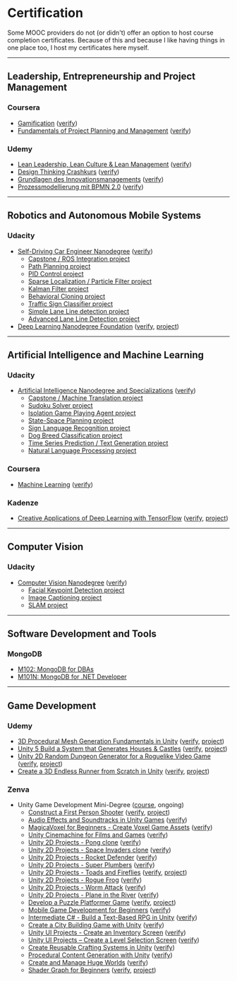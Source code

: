 # Certification

Some MOOC providers do not (or didn't) offer an option
to host course completion certificates. Because of this and
because I like having things in one place too, I host my
certificates here myself.

---

## Leadership, Entrepreneurship and Project Management

### Coursera

- [Gamification](coursera/gamification.pdf) ([verify](https://coursera.org/verify/TXMTP29R7S))
- [Fundamentals of Project Planning and Management](coursera/project-planning-fundamentals.pdf) ([verify](https://coursera.org/verify/HWTHS2SAY6))

### Udemy

- [Lean Leadership, Lean Culture & Lean Management](udemy/UC-KMVENK69.pdf) ([verify](https://www.udemy.com/certificate/UC-KMVENK69/))
- [Design Thinking Crashkurs](udemy/UC-XZR9BEZJ.pdf) ([verify](https://www.udemy.com/certificate/UC-XZR9BEZJ/))
- [Grundlagen des Innovationsmanagements](udemy/UC-OR3D4CI4.pdf) ([verify](https://www.udemy.com/certificate/UC-OR3D4CI4/))
- [Prozessmodellierung mit BPMN 2.0](udemy/UC-9Q7L0H39.pdf) ([verify](https://www.udemy.com/certificate/UC-9Q7L0H39/))

---

## Robotics and Autonomous Mobile Systems

### Udacity

- [Self-Driving Car Engineer Nanodegree](udacity/nd013-self-driving-car.pdf) ([verify](https://confirm.udacity.com/EH49SJSP))
  - [Capstone / ROS Integration project](https://github.com/sunsided/CarND-Capstone)
  - [Path Planning project](https://github.com/sunsided/CarND-Path-Planning-Project)
  - [PID Control project](https://github.com/sunsided/CarND-PID-Control-Project)
  - [Sparse Localization / Particle Filter project](https://github.com/sunsided/CarND-Kidnapped-Vehicle-Project)
  - [Kalman Filter project](https://github.com/sunsided/CarND-Extended-Kalman-Filter-Project)
  - [Behavioral Cloning project](https://github.com/sunsided/CarND-Behavioral-Cloning-P3)
  - [Traffic Sign Classifier project](https://github.com/sunsided/CarND-Traffic-Sign-Classifier-Project)
  - [Simple Lane Line detection project](https://github.com/sunsided/CarND-LaneLines-P1)
  - [Advanced Lane Line Detection project](https://github.com/sunsided/CarND-Advanced-Lane-Lines)
- [Deep Learning Nanodegree Foundation](udacity/nd101-deep-learning.pdf) ([verify](https://confirm.udacity.com/AHPPKEEM), [project](https://github.com/sunsided/DLND))

---

## Artificial Intelligence and Machine Learning

### Udacity

- [Artificial Intelligence Nanodegree and Specializations](udacity/nd889-artificial-intelligence.pdf) ([verify](https://confirm.udacity.com/RKELYCTH))
  - [Capstone / Machine Translation project](https://github.com/sunsided/aind2-nlp-capstone)
  - [Sudoku Solver project](https://github.com/sunsided/AIND-Sudoku)
  - [Isolation Game Playing Agent project](https://github.com/sunsided/AIND-Isolation)
  - [State-Space Planning project](https://github.com/sunsided/AIND-Planning)
  - [Sign Language Recognition project](https://github.com/sunsided/AIND-Recognizer)
  - [Dog Breed Classification project](https://github.com/sunsided/AIND-dog-project)
  - [Time Series Prediction / Text Generation project](https://github.com/sunsided/AIND-rnn)
  - [Natural Language Processing project](https://github.com/sunsided/AIND-NLP)

### Coursera

- [Machine Learning](coursera/machine-learning.pdf) ([verify](https://coursera.org/verify/9FQYSEF2PFZK))

### Kadenze

- [Creative Applications of Deep Learning with TensorFlow](kadenze/cadl.pdf) ([verify](https://www.kadenze.com/certificates/verified/RZPJHM9V), [project](https://github.com/sunsided/vae-style-transfer))

---

## Computer Vision

### Udacity

- [Computer Vision Nanodegree](udacity/nd891-computer-vision.pdf) ([verify](https://confirm.udacity.com/GGVQ637X))
  - [Facial Keypoint Detection project](https://github.com/sunsided/facial-keypoints)
  - [Image Captioning project](https://github.com/sunsided/image-captioning)
  - [SLAM project](https://github.com/sunsided/slam)

---

## Software Development and Tools

### MongoDB

- [M102: MongoDB for DBAs](mongodb/m102-dba.pdf)
- [M101N: MongoDB for .NET Developer](mongodb/m101n.pdf)

---

## Game Development

### Udemy

- [3D Procedural Mesh Generation Fundamentals in Unity](udemy/UC-A9BWRE11.pdf) ([verify](https://www.udemy.com/certificate/UC-A9BWRE11/), [project](https://github.com/sunsided/unity-procedural-meshes))
- [Unity 5 Build a System that Generates Houses & Castles](udemy/UC-DOLUGKBR.pdf) ([verify](https://www.udemy.com/certificate/UC-DOLUGKBR/), [project](https://github.com/sunsided/unity-procedural-cities))
- [Unity 2D Random Dungeon Generator for a Roguelike Video Game](udemy/UC-IX5760VI.pdf) ([verify](https://www.udemy.com/certificate/UC-IX5760VI/), [project](https://github.com/sunsided/unity-procedural-dungeons))
- [Create a 3D Endless Runner from Scratch in Unity](udemy/UC-K6H8565W.pdf) ([verify](https://www.udemy.com/certificate/UC-K6H8565W/), [project](https://github.com/sunsided/unity-endless-runner))

### Zenva

- Unity Game Development Mini-Degree ([course](https://academy.zenva.com/product/unity-game-development-mini-degree/), ongoing)
  - [Construct a First Person Shooter](zenva/95a74f1f.pdf) ([verify](https://academy.zenva.com/certificate/95a74f1f/), [project](https://github.com/sunsided/unity-fps))
  - [Audio Effects and Soundtracks in Unity Games](readme/5e2fd7ab.pdf) ([verify](https://academy.zenva.com/certificate/5e2fd7ab/))
  - [MagicaVoxel for Beginners - Create Voxel Game Assets](zenva/c9cee4f4.pdf) ([verify](https://academy.zenva.com/certificate/c9cee4f4/))
  - [Unity Cinemachine for Films and Games](readme/2bac0ffa.pdf) ([verify](https://academy.zenva.com/certificate/2bac0ffa/))
  - [Unity 2D Projects - Pong clone](zenva/ec53d9a9.pdf) ([verify](https://academy.zenva.com/certificate/ec53d9a9/))
  - [Unity 2D Projects - Space Invaders clone](zenva/1942e987.pdf) ([verify](https://academy.zenva.com/certificate/1942e987/))
  - [Unity 2D Projects - Rocket Defender](zenva/98fa34a0.pdf) ([verify](https://academy.zenva.com/certificate/98fa34a0/))
  - [Unity 2D Projects - Super Plumbers](zenva/cf623533.pdf) ([verify](https://academy.zenva.com/certificate/cf623533/))
  - [Unity 2D Projects - Toads and Fireflies](zenva/25ef10a2.pdf) ([verify](https://academy.zenva.com/certificate/25ef10a2/), [project](https://github.com/sunsided/toads-and-fireflies))
  - [Unity 2D Projects - Rogue Frog](zenva/4828dc03.pdf) ([verify](https://academy.zenva.com/certificate/4828dc03/))
  - [Unity 2D Projects - Worm Attack](zenva/05ad24b7b.pdf) ([verify](https://academy.zenva.com/certificate/05ad24b7/))
  - [Unity 2D Projects - Plane in the River](zenva/dd8d07ec.pdf) ([verify](https://academy.zenva.com/certificate/dd8d07ec/))
  - [Develop a Puzzle Platformer Game](zenva/2ab895c7.pdf) ([verify](https://academy.zenva.com/certificate/2ab895c7/), [project](https://github.com/sunsided/zenva-puzzle-platformer))
  - [Mobile Game Development for Beginners](zenva/827ce874.pdf) ([verify](https://academy.zenva.com/certificate/827ce874/))
  - [Intermediate C# - Build a Text-Based RPG in Unity](zenva/8f5f430b.pdf) ([verify](https://academy.zenva.com/certificate/8f5f430b/))
  - [Create a City Building Game with Unity](zenva/b92891fb.pdf) ([verify](https://academy.zenva.com/certificate/b92891fb/))
  - [Unity UI Projects - Create an Inventory Screen](zenva/b0f73a35.pdf) ([verify](https://academy.zenva.com/certificate/b0f73a35/))
  - [Unity UI Projects – Create a Level Selection Screen](zenva/98b6fe9b.pdf) ([verify](https://academy.zenva.com/certificate/98b6fe9b/))
  - [Create Reusable Crafting Systems in Unity](zenva/f9dfb55b.pdf) ([verify](https://academy.zenva.com/certificate/f9dfb55b/))
  - [Procedural Content Generation with Unity](zenva/79b08823.pdf) ([verify](https://academy.zenva.com/certificate/79b08823/))
  - [Create and Manage Huge Worlds](zenva/b90e282e.pdf) ([verify](https://academy.zenva.com/certificate/b90e282e/))
  - [Shader Graph for Beginners](zenva/da7dfebc.pdf) ([verify](https://academy.zenva.com/certificate/da7dfebc/), [project](https://github.com/sunsided/shader-graph-for-beginners))

